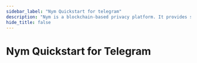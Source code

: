 ```yaml
---
sidebar_label: "Nym Quickstart for telegram"
description: "Nym is a blockchain-based privacy platform. It provides strong network-level privacy against sophisticated end-to-end attackers, and anonymous transactions using blinded, re-randomizable, decentralized credentials."
hide_title: false
---
```


# Nym Quickstart for Telegram


